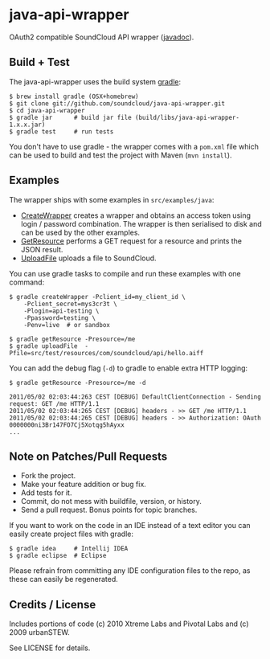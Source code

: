 # java-api-wrapper

OAuth2 compatible SoundCloud API wrapper ([javadoc][]).

## Build + Test

The java-api-wrapper uses the build system [gradle][]:

    $ brew install gradle (OSX+homebrew)
    $ git clone git://github.com/soundcloud/java-api-wrapper.git
    $ cd java-api-wrapper
    $ gradle jar      # build jar file (build/libs/java-api-wrapper-1.x.x.jar)
    $ gradle test     # run tests

You don't have to use gradle - the wrapper comes with a `pom.xml` file which
can be used to build and test the project with Maven (`mvn install`).

## Examples

The wrapper ships with some examples in `src/examples/java`:

  * [CreateWrapper][] creates a wrapper and obtains an access token using
login / password combination. The wrapper is then serialised to disk and can be used by the
other examples.
  * [GetResource][] performs a GET request for a resource and prints the
  JSON result.
  * [UploadFile][] uploads a file to SoundCloud.

You can use gradle tasks to compile and run these examples with one command:

    $ gradle createWrapper -Pclient_id=my_client_id \
        -Pclient_secret=mys3cr3t \
        -Plogin=api-testing \
        -Ppassword=testing \
        -Penv=live  # or sandbox

    $ gradle getResource -Presource=/me
    $ gradle uploadFile  -Pfile=src/test/resources/com/soundcloud/api/hello.aiff

You can add the debug flag (`-d`) to gradle to enable extra HTTP logging:

    $ gradle getResource -Presource=/me -d

    2011/05/02 02:03:44:263 CEST [DEBUG] DefaultClientConnection - Sending request: GET /me HTTP/1.1
    2011/05/02 02:03:44:265 CEST [DEBUG] headers - >> GET /me HTTP/1.1
    2011/05/02 02:03:44:265 CEST [DEBUG] headers - >> Authorization: OAuth 0000000ni3Br147FO7Cj5Xotqg5hAyxx
    ...

## Note on Patches/Pull Requests

  * Fork the project.
  * Make your feature addition or bug fix.
  * Add tests for it.
  * Commit, do not mess with buildfile, version, or history.
  * Send a pull request. Bonus points for topic branches.

If you want to work on the code in an IDE instead of a text editor you can
easily create project files with gradle:

    $ gradle idea     # Intellij IDEA
    $ gradle eclipse  # Eclipse

Please refrain from committing any IDE configuration files to the repo, as
these can easily be regenerated.

## Credits / License

Includes portions of code (c) 2010 Xtreme Labs and Pivotal Labs and (c) 2009 urbanSTEW.

See LICENSE for details.

[gradle]: http://www.gradle.org/
[javadoc]: http://soundcloud.github.com/java-api-wrapper/javadoc/index.html
[CreateWrapper]: https://github.com/soundcloud/java-api-wrapper/blob/master/src/examples/java/com/soundcloud/api/examples/CreateWrapper.java
[GetResource]: https://github.com/soundcloud/java-api-wrapper/blob/master/src/examples/java/com/soundcloud/api/examples/GetResource.java
[UploadFile]: https://github.com/soundcloud/java-api-wrapper/blob/master/src/examples/java/com/soundcloud/api/examples/UploadFile.java
